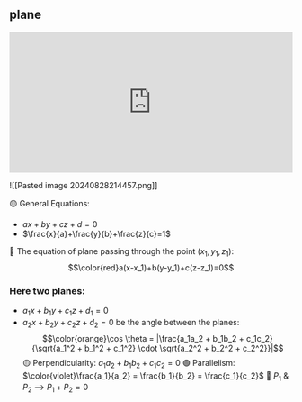 ## plane

<iframe src="https://www.desmos.com/3d/7uj85zxq9i" width="100%" height="250px" frameborder="0" webkitAllowFullScreen mozallowfullscreen allowFullScreen></iframe>

![[Pasted image 20240828214457.png]]


🟡 General Equations:
 - $ax+by+cz+d=0$
 - $\frac{x}{a}+\frac{y}{b}+\frac{z}{c}=1$

🔴 The equation of plane passing through the point $(x_1, y_1, z_1)$:
$$\color{red}a(x-x_1)+b(y-y_1)+c(z-z_1)=0$$
### Here two planes:
- $a_1x+b_1y+c_1z+d_1=0$
- $a_2x+b_2y+c_2z+d_2=0$
be the angle between the planes:
$$\color{orange}\cos \theta = |\frac{a_1a_2 + b_1b_2 + c_1c_2}{\sqrt{a_1^2 + b_1^2 + c_1^2} \cdot \sqrt{a_2^2 + b_2^2 + c_2^2}}|$$
🟡 Perpendicularity: $a_1a_2 + b_1b_2 + c_1c_2 = 0$
🟢 Parallelism: $\color{violet}\frac{a_1}{a_2} = \frac{b_1}{b_2} = \frac{c_1}{c_2}$
🔵 $P_1$ & $P_2$ --> $P_1+P_2=0$ 

